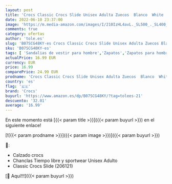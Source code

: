 ```yaml
---
layout: post
title: 'Crocs Classic Crocs Slide Unisex Adulta Zuecos  Blanco  White   36/37 EU'
date: 2022-06-10 23:37:00
image: 'https://m.media-amazon.com/images/I/210IzHL4avL._SL500_._SL400_.jpg'
comments: true
category: ofertas
author: 'tole.es'
slug: 'B07SCG48KY-es Crocs Classic Crocs Slide Unisex Adulta Zuecos Blanco...'
sku: 'B07SCG48KY-es'
tags: [ 'Sandalias de vestir para hombre','Zapatos','Zapatos para hombre','Zapatos y complementos','crocs','zuecos','🇪🇸', ]
actualPrice: 16.99 EUR
currency: EUR
price: 16.99
comparePrice: 24.99 EUR
prodname: 'Crocs Classic Crocs Slide Unisex Adulta Zuecos  Blanco  White   36/37 EU'
country: 'es'
flag: '🇪🇸'
brand: 'Crocs'
buyurl: 'https://www.amazon.es/dp/B07SCG48KY/?tag=tolees-21'
descuento: '32.01'
average: '16.99'
---
```


En este momento está [{{< param title >}}]({{< param buyurl >}}) en el siguiente enlace!

[![{{< param prodname >}}]({{< param image >}})]({{< param buyurl >}})

🔎:

- Calzado crocs
- Chanclas Tiempo libre y sportwear Unisex Adulto
- Classic Crocs Slide (206121)

[🛒 Aquí!!!]({{< param buyurl >}})
